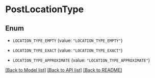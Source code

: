 # PostLocationType

## Enum


* `LOCATION_TYPE_EMPTY` (value: `"LOCATION_TYPE_EMPTY"`)

* `LOCATION_TYPE_EXACT` (value: `"LOCATION_TYPE_EXACT"`)

* `LOCATION_TYPE_APPROXIMATE` (value: `"LOCATION_TYPE_APPROXIMATE"`)


[[Back to Model list]](../README.md#documentation-for-models) [[Back to API list]](../README.md#documentation-for-api-endpoints) [[Back to README]](../README.md)


